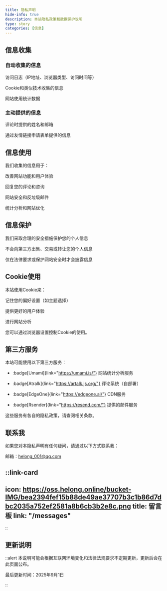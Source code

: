 ```yaml
---
title: 隐私声明
hide-info: true
description: 本站隐私政策和数据保护说明
type: story
categories: [信息]
---
```


## 信息收集

### 自动收集的信息

访问日志（IP地址、浏览器类型、访问时间等）

Cookie和类似技术收集的信息

网站使用统计数据

### 主动提供的信息

评论时提供的姓名和邮箱

通过友情链接申请表单提供的信息

## 信息使用

我们收集的信息用于：

改善网站功能和用户体验

回复您的评论和咨询

网站安全和反垃圾邮件

统计分析和网站优化

## 信息保护

我们采取合理的安全措施保护您的个人信息

不会向第三方出售、交易或转让您的个人信息

仅在法律要求或保护网站安全时才会披露信息

## Cookie使用

本站使用Cookie来：

记住您的偏好设置（如主题选择）

提供更好的用户体验

进行网站分析

您可以通过浏览器设置控制Cookie的使用。

## 第三方服务

本站可能使用以下第三方服务：

- :badge[Umami]{link="https://umami.is/"} 网站统计分析服务

- :badge[Atralk]{link="https://artalk.js.org/"} 评论系统（自部署）

- :badge[EdgeOne]{link="https://edgeone.ai/"} CDN服务

- :badge[Rsender]{link="https://resend.com/"} 提供的邮件服务

这些服务有各自的隐私政策，请查阅相关条款。

## 联系我

如果您对本隐私声明有任何疑问，请通过以下方式联系我：

邮箱：helong_001@qq.com

::link-card
---
icon: https://oss.helong.online/bucket-IMG/bea2394fef15b88de49ae37707b3c1b86d7dbc2035a752ef2581a8b6cb3b2e8c.png
title: 留言板
link: "/messages"
---
::


## 更新说明

::alert
本说明可能会根据互联网环境变化和法律法规要求不定期更新，更新后会在此页面公布。

最后更新时间：2025年9月1日

::
